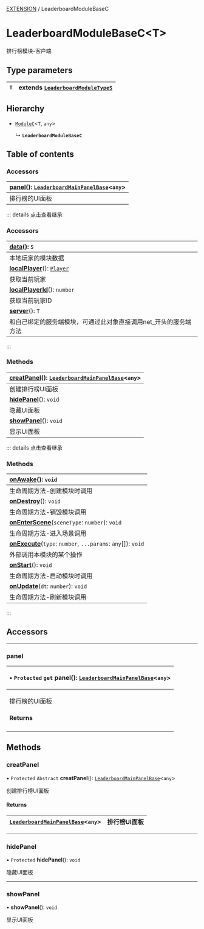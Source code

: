 [EXTENSION](../groups/Extension.EXTENSION.md) / LeaderboardModuleBaseC

# LeaderboardModuleBaseC<T\> <Badge type="tip" text="Class" /> <Score text="LeaderboardModuleBaseC<T\>" />

<span class="content-big">

排行榜模块-客户端

</span>

## Type parameters

| `T` | extends [`LeaderboardModuleTypeS`](../modules/Extension.mwext.md#leaderboardmoduletypes) |
| :------ | :------ |

## Hierarchy

- [`ModuleC`](mwext.ModuleC.md)<`T`, `any`\>

  ↳ **`LeaderboardModuleBaseC`**

## Table of contents

### Accessors <Score text="Accessors" /> 
| **[panel](mwext.LeaderboardModuleBaseC.md#panel)**(): [`LeaderboardMainPanelBase`](mwext.LeaderboardMainPanelBase.md)<`any`\>  |
| :-----|
| 排行榜的UI面板|


::: details 点击查看继承
### Accessors <Score text="Accessors" /> 
| **[data](mwext.ModuleC.md#data)**(): `S`  |
| :-----|
| 本地玩家的模块数据|
| **[localPlayer](mwext.ModuleC.md#localplayer)**(): [`Player`](mw.Player.md)  |
| 获取当前玩家|
| **[localPlayerId](mwext.ModuleC.md#localplayerid)**(): `number`  |
| 获取当前玩家ID|
| **[server](mwext.ModuleC.md#server)**(): `T`  |
| 和自己绑定的服务端模块，可通过此对象直接调用net_开头的服务端方法|
:::


### Methods <Score text="Methods" /> 
| **[creatPanel](mwext.LeaderboardModuleBaseC.md#creatpanel)**(): [`LeaderboardMainPanelBase`](mwext.LeaderboardMainPanelBase.md)<`any`\>  |
| :-----|
| 创建排行榜UI面板|
| **[hidePanel](mwext.LeaderboardModuleBaseC.md#hidepanel)**(): `void`  |
| 隐藏UI面板|
| **[showPanel](mwext.LeaderboardModuleBaseC.md#showpanel)**(): `void`  |
| 显示UI面板|


::: details 点击查看继承
### Methods <Score text="Methods" /> 
| **[onAwake](mwext.ModuleC.md#onawake)**(): `void`  |
| :-----|
| 生命周期方法-创建模块时调用|
| **[onDestroy](mwext.ModuleC.md#ondestroy)**(): `void`  |
| 生命周期方法-销毁模块调用|
| **[onEnterScene](mwext.ModuleC.md#onenterscene)**(`sceneType`: `number`): `void`  |
| 生命周期方法-进入场景调用|
| **[onExecute](mwext.ModuleC.md#onexecute)**(`type`: `number`, `...params`: `any`[]): `void`  |
| 外部调用本模块的某个操作|
| **[onStart](mwext.ModuleC.md#onstart)**(): `void`  |
| 生命周期方法-启动模块时调用|
| **[onUpdate](mwext.ModuleC.md#onupdate)**(`dt`: `number`): `void`  |
| 生命周期方法-刷新模块调用|
:::


## Accessors
___

### panel <Score text="panel" /> 

<table class="get-set-table">
<thead><tr>
<th style="text-align: left">

• `Protected` `get` **panel**(): [`LeaderboardMainPanelBase`](mwext.LeaderboardMainPanelBase.md)<`any`\> <Badge type="tip" text="client" />

</th>
</tr></thead>
<tbody><tr>
<td style="text-align: left">


排行榜的UI面板


#### Returns


</td>
</tr></tbody>
</table>



## Methods

### creatPanel <Score text="creatPanel" /> 

• `Protected` `Abstract` **creatPanel**(): [`LeaderboardMainPanelBase`](mwext.LeaderboardMainPanelBase.md)<`any`\> <Badge type="tip" text="client" />

创建排行榜UI面板

#### Returns

| [`LeaderboardMainPanelBase`](mwext.LeaderboardMainPanelBase.md)<`any`\> | 排行榜UI面板 |
| :------ | :------ |


___

### hidePanel <Score text="hidePanel" /> 

• `Protected` **hidePanel**(): `void` <Badge type="tip" text="client" />

隐藏UI面板



___

### showPanel <Score text="showPanel" /> 

• **showPanel**(): `void` <Badge type="tip" text="client" />

显示UI面板


